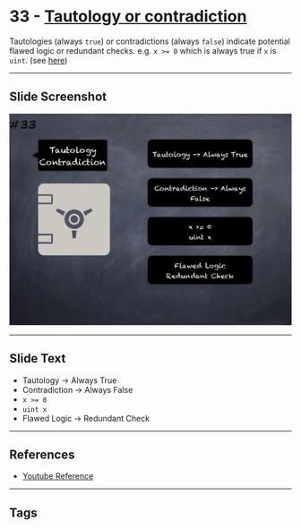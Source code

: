 # 33 - [Tautology or contradiction](Tautology%20or%20contradiction.md)
Tautologies (always `true`) or contradictions (always `false`) indicate potential flawed logic or redundant checks. e.g. `x >= 0` which is always true if `x` is `uint`. (see [here](https://github.com/crytic/slither/wiki/Detector-Documentation#tautology-or-contradiction))

___
## Slide Screenshot
![033.png](../../images/4.Pitfalls%20and%20Best%20Practices%20101/033.png)
___
## Slide Text
- Tautology -> Always True
- Contradiction -> Always False
- `x >= 0`
- `uint x`
- Flawed Logic -> Redundant Check
___
## References
- [Youtube Reference](https://youtu.be/fgXuHaZDenU?t=1077)
___
## Tags